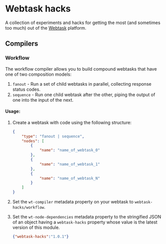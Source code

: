 # Webtask hacks

A collection of experiments and hacks for getting the most (and sometimes too much) out of the [Webtask](https://webtask.io) platform.

## Compilers

### Workflow

The workflow compiler allows you to build compound webtasks that have one of two composition models:

1. `fanout` - Run a set of child webtasks in parallel, collecting response status codes.
2. `sequence` - Run one child webtask after the other, piping the output of one into the input of the next.

#### Usage:

1. Create a webtask with code using the following structure:

    ```json
    {
        "type": "fanout | sequence",
        "nodes": [
            {
                "name": "name_of_webtask_0"
            },
            {
                "name": "name_of_webtask_1"
            },
            {
                "name": "name_of_webtask_N"
            }
        ]
    }
    ```

2. Set the `wt-compiler` metadata property on your webtask to `webtask-hacks/workflow`.

3. Set the `wt-node-dependencies` metadata property to the stringified JSON of an object having a `webtask-hacks` property whose value is the latest version of this module.

    ```json
    {"webtask-hacks":"1.0.1"}
    ```
